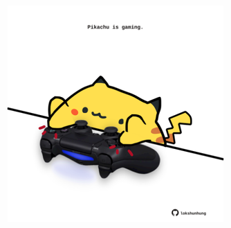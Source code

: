 <!-- built at 15/11/2022, 03:22:10 UTC -->
<p align="center">
  <img width="500" height="500" src="./ReadmeImage.svg">
</p>
